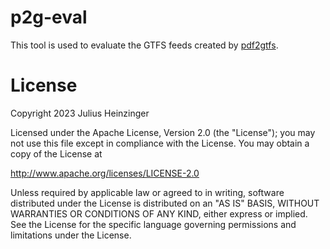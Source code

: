 # p2g-eval
This tool is used to evaluate the GTFS feeds created by
[pdf2gtfs](https://github.com/heijul/pdf2gtfs).


# License

Copyright 2023 Julius Heinzinger

Licensed under the Apache License, Version 2.0 (the "License"); you may not
use this file except in compliance with the License.
You may obtain a copy of the License at

http://www.apache.org/licenses/LICENSE-2.0

Unless required by applicable law or agreed to in writing, software
distributed under the License is distributed on an "AS IS" BASIS, WITHOUT
WARRANTIES OR CONDITIONS OF ANY KIND, either express or implied.
See the License for the specific language governing permissions
and limitations under the License.
